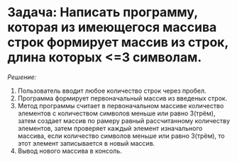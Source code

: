# **Задача: Написать программу, которая из имеющегося массива строк формирует массив из строк, длина которых <=3 символам.**

*Решение:*
1. Пользователь вводит любое количество строк через пробел.
2. Программа формирует первоначальный массив из введеных строк.
3. Метод программы считает в первоначальном массиве количество элементов с количеством символов меньше или равно 3(трём), затем создает массив по рамеру равный рассчитанному количеству элементов, затем проверяет каждый элемент  изначального массива, если количество символов меньше или равно 3(трём),  то этот элемент записывается в новый массив.
4. Вывод нового массива в консоль.
